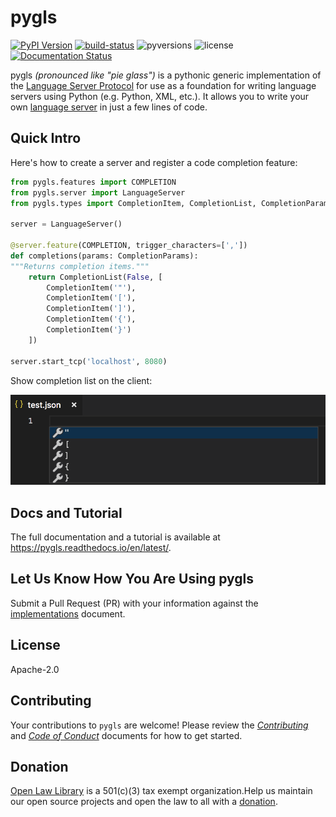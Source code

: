 pygls
=====

[![PyPI Version](https://img.shields.io/pypi/v/pygls.svg)](https://pypi.org/project/pygls/) [![build-status](https://img.shields.io/appveyor/ci/oll-team/pygls.svg)](https://ci.appveyor.com/project/oll-team/pygls) ![pyversions](https://img.shields.io/pypi/pyversions/pygls.svg) ![license](https://img.shields.io/pypi/l/pygls.svg) [![Documentation Status](https://img.shields.io/badge/docs-latest-green.svg)](https://pygls.readthedocs.io/en/latest/)

pygls _(pronounced like "pie glass")_ is a pythonic generic implementation of the [Language Server Protocol](https://microsoft.github.io/language-server-protocol/specification) for use as a foundation for writing language servers using Python (e.g. Python, XML, etc.). It allows you to write your own [language server](https://langserver.org/) in just a few lines of code.

Quick Intro
-----------

Here's how to create a server and register a code completion feature:

```python
from pygls.features import COMPLETION
from pygls.server import LanguageServer
from pygls.types import CompletionItem, CompletionList, CompletionParams

server = LanguageServer()

@server.feature(COMPLETION, trigger_characters=[','])
def completions(params: CompletionParams):
"""Returns completion items."""
    return CompletionList(False, [
        CompletionItem('"'),
        CompletionItem('['),
        CompletionItem(']'),
        CompletionItem('{'),
        CompletionItem('}')
    ])

server.start_tcp('localhost', 8080)
```

Show completion list on the client:

![completions](/assets/img/readme/completion-list.png)

Docs and Tutorial
-----------------

The full documentation and a tutorial is available at <https://pygls.readthedocs.io/en/latest/>.

Let Us Know How You Are Using pygls
-----------------------------------

Submit a Pull Request (PR) with your information against the [implementations](Implementations.md) document.

License
-------

Apache-2.0

Contributing
------------

Your contributions to `pygls` are welcome! Please review the _[Contributing](CONTRIBUTING.md)_ and _[Code of Conduct](CODE_OF_CONDUCT.md)_ documents for how to get started.

Donation
--------

[Open Law Library](http://www.openlawlib.org/) is a 501(c)(3) tax exempt organization.Help us maintain our open source projects and open the law to all with a [donation](https://donorbox.org/open-law-library).
